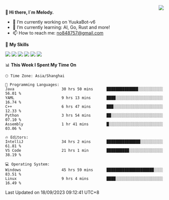 <a href="#">
  <img align="right" src="https://github-readme-stats.vercel.app/api?username=melodyyuuka&count_private=true&show_icons=true" />
</a>

**👋 Hi there, I`m Melody.**

- 🔭 I’m currently working on YuukaBot-v6
- 🌱 I’m currently learning: AI, Go, Rust and more!
- 📫 How to reach me: no848757@gmail.com

🌟 **My Skills** 

![](https://img.shields.io/badge/-Python-3e74a2?style=flat-square&logo=Python&logoColor=fff)
![](https://img.shields.io/badge/-Java-007396?style=flat-square&logo=OpenJDK&logoColor=fff)
![](https://img.shields.io/badge/-Node.js-339933?style=flat-square&logo=Node.js&logoColor=fff)
![](https://img.shields.io/badge/-Git-f05032?style=flat-square&logo=git&logoColor=fff)
![](https://img.shields.io/badge/-PostgreSQL-4169e1?style=flat-square&logo=PostgreSQL&logoColor=fff)
![](https://img.shields.io/badge/-VSCode-007acc?style=flat-square&logo=Visual-Studio-Code&logoColor=fff)


<!--START_SECTION:waka-->
📊 **This Week I Spent My Time On** 

```text
🕑︎ Time Zone: Asia/Shanghai

💬 Programming Languages: 
Java                     30 hrs 50 mins      ██████████████░░░░░░░░░░░   56.01 % 
YAML                     9 hrs 13 mins       ████░░░░░░░░░░░░░░░░░░░░░   16.74 % 
C++                      6 hrs 47 mins       ███░░░░░░░░░░░░░░░░░░░░░░   12.33 % 
Python                   3 hrs 54 mins       ██░░░░░░░░░░░░░░░░░░░░░░░   07.10 % 
Assembly                 1 hr 41 mins        █░░░░░░░░░░░░░░░░░░░░░░░░   03.06 % 

🔥 Editors: 
IntelliJ                 34 hrs 2 mins       ███████████████░░░░░░░░░░   61.81 % 
VS Code                  21 hrs 1 min        ██████████░░░░░░░░░░░░░░░   38.19 % 

💻 Operating System: 
Windows                  45 hrs 59 mins      █████████████████████░░░░   83.51 % 
Linux                    9 hrs 4 mins        ████░░░░░░░░░░░░░░░░░░░░░   16.49 % 
```


 Last Updated on 18/09/2023 09:12:41 UTC+8
<!--END_SECTION:waka-->
